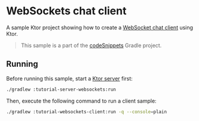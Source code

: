 # WebSockets chat client

A sample Ktor project showing how to create a [WebSocket chat client](https://ktor.io/docs/getting-started-ktor-client-chat.html) using Ktor.
> This sample is a part of the [codeSnippets](../../README.md) Gradle project.

## Running

Before running this sample, start a [Ktor server](../tutorial-server-websockets) first:

```bash
./gradlew :tutorial-server-websockets:run
```

Then, execute the following command to run a client sample:

```bash
./gradlew :tutorial-websockets-client:run -q --console=plain
```
